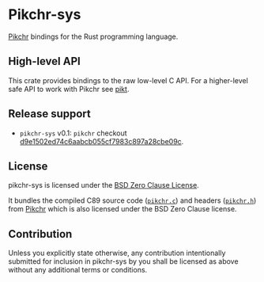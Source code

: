 # Pikchr-sys

[Pikchr] bindings for the Rust programming language.


## High-level API

This crate provides bindings to the raw low-level C API. For a higher-level safe API to work with Pikchr see [pikt].


## Release support

- `pikchr-sys` v0.1: `pikchr` checkout [d9e1502ed74c6aabcb055cf7983c897a28cbe09c](https://pikchr.org/home/timeline?c=d9e1502ed74c6aab&y=a).


## License

pikchr-sys is licensed under the [BSD Zero Clause License](LICENSE).

It bundles the compiled C89 source code ([`pikchr.c`]) and headers ([`pikchr.h`]) from [Pikchr] which is also licensed under the BSD Zero Clause license.


## Contribution

Unless you explicitly state otherwise, any contribution intentionally submitted for inclusion in pikchr-sys by you shall be licensed as above without any additional terms or conditions.


[pikt]: https://github.com/arnau/pikt/
[Pikchr]: https://pikchr.org/
[`pikchr.c`]: pikchr/pikchr.c
[`pikchr.h`]: pikchr/pikchr.h
